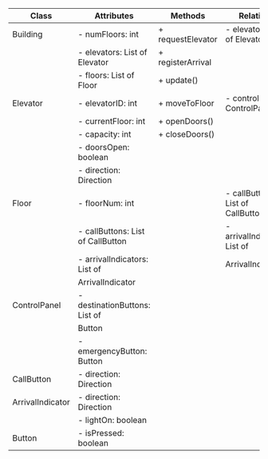 | Class            | Attributes                       | Methods                | Relations                          | Notes                              |
|------------------|----------------------------------|------------------------|------------------------------------|------------------------------------|
| Building         | - numFloors: int                  | + requestElevator     | - elevators: List of Elevator      |                                    |
|                  | - elevators: List of Elevator     | + registerArrival     |                                    |                                    |
|                  | - floors: List of Floor           | + update()            |                                    |                                    |
| Elevator         | - elevatorID: int                 | + moveToFloor         | - controlPanel: ControlPanel       |                                    |
|                  | - currentFloor: int               | + openDoors()         |                                    |                                    |
|                  | - capacity: int                   | + closeDoors()        |                                    |                                    |
|                  | - doorsOpen: boolean              |                        |                                    |                                    |
|                  | - direction: Direction            |                        |                                    |                                    |
| Floor            | - floorNum: int                   |                        | - callButtons: List of CallButton  |                                    |
|                  | - callButtons: List of CallButton |                        | - arrivalIndicators: List of       |                                    |
|                  | - arrivalIndicators: List of      |                        |   ArrivalIndicator                 |                                    |
|                  |   ArrivalIndicator                |                        |                                    |                                    |
| ControlPanel     | - destinationButtons: List of     |                        |                                    |                                    |
|                  |   Button                          |                        |                                    |                                    |
|                  | - emergencyButton: Button         |                        |                                    |                                    |
| CallButton       | - direction: Direction            |                        |                                    |                                    |
| ArrivalIndicator | - direction: Direction            |                        |                                    |                                    |
|                  | - lightOn: boolean                |                        |                                    |                                    |
| Button           | - isPressed: boolean              |                        |                                    |                                    |
